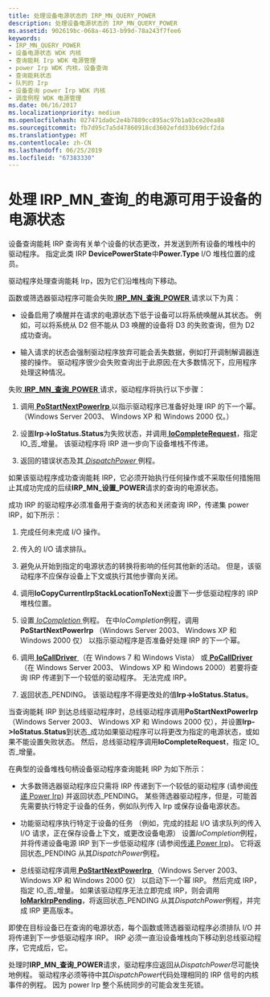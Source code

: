 ```yaml
---
title: 处理设备电源状态的 IRP_MN_QUERY_POWER
description: 处理设备电源状态的 IRP_MN_QUERY_POWER
ms.assetid: 902619bc-068a-4613-b99d-78a243f7fee6
keywords:
- IRP_MN_QUERY_POWER
- 设备电源状态 WDK 内核
- 查询能耗 Irp WDK 电源管理
- power Irp WDK 内核，设备查询
- 查询能耗状态
- 队列的 Irp
- 设备查询 power Irp WDK 内核
- 调度例程 WDK 电源管理
ms.date: 06/16/2017
ms.localizationpriority: medium
ms.openlocfilehash: 027471da0c2e4b7889cc895ac97b1a03ce20ea88
ms.sourcegitcommit: fb7d95c7a5d47860918cd3602efdd33b69dcf2da
ms.translationtype: MT
ms.contentlocale: zh-CN
ms.lasthandoff: 06/25/2019
ms.locfileid: "67383330"
---
```

# <a name="handling-irpmnquerypower-for-device-power-states"></a>处理 IRP\_MN\_查询\_的电源可用于设备的电源状态





设备查询能耗 IRP 查询有关单个设备的状态更改，并发送到所有设备的堆栈中的驱动程序。 指定此类 IRP **DevicePowerState**中**Power.Type** I/O 堆栈位置的成员。

驱动程序处理查询能耗 Irp，因为它们沿堆栈向下移动。

函数或筛选器驱动程序可能会失败[ **IRP\_MN\_查询\_POWER** ](https://docs.microsoft.com/windows-hardware/drivers/kernel/irp-mn-query-power)请求以下为真：

-   设备启用了唤醒并在请求的电源状态下低于设备可以将系统唤醒从其状态。 例如，可以将系统从 D2 但不能从 D3 唤醒的设备将 D3 的失败查询，但为 D2 成功查询。

-   输入请求的状态会强制驱动程序放弃可能会丢失数据，例如打开调制解调器连接的操作。 驱动程序很少会失败查询出于此原因;在大多数情况下，应用程序处理这种情况。

失败[ **IRP\_MN\_查询\_POWER** ](https://docs.microsoft.com/windows-hardware/drivers/kernel/irp-mn-query-power)请求，驱动程序将执行以下步骤：

1.  调用[ **PoStartNextPowerIrp** ](https://docs.microsoft.com/windows-hardware/drivers/ddi/content/ntifs/nf-ntifs-postartnextpowerirp)以指示驱动程序已准备好处理 IRP 的下一个幂。 （Windows Server 2003、 Windows XP 和 Windows 2000 仅。）

2.  设置**Irp-&gt;IoStatus.Status**为失败状态，并调用[ **IoCompleteRequest**](https://docs.microsoft.com/windows-hardware/drivers/ddi/content/wdm/nf-wdm-iocompleterequest)，指定 IO\_否\_增量。 该驱动程序将 IRP 进一步向下设备堆栈不传递。

3.  返回的错误状态及其[ *DispatchPower* ](https://docs.microsoft.com/windows-hardware/drivers/ddi/content/wdm/nc-wdm-driver_dispatch)例程。

如果该驱动程序成功查询能耗 IRP，它必须开始执行任何操作或不采取任何措施阻止其成功完成的后续**IRP\_MN\_设置\_POWER**请求的查询的电源状态。

成功 IRP 的驱动程序必须准备用于查询的状态和关闭查询 IRP，传递集 power IRP，如下所示：

1.  完成任何未完成 I/O 操作。

2.  传入的 I/O 请求排队。

3.  避免从开始到指定的电源状态的转换将影响的任何其他新的活动。 但是，该驱动程序不应保存设备上下文或执行其他步骤向关闭。

4.  调用**IoCopyCurrentIrpStackLocationToNext**设置下一步低驱动程序的 IRP 堆栈位置。

5.  设置[ *IoCompletion* ](https://docs.microsoft.com/windows-hardware/drivers/ddi/content/wdm/nc-wdm-io_completion_routine)例程。 在中*IoCompletion*例程，调用**PoStartNextPowerIrp** （Windows Server 2003、 Windows XP 和 Windows 2000 仅） 以指示驱动程序是否准备好处理 IRP 的下一个幂。

6.  调用[ **IoCallDriver** ](https://docs.microsoft.com/windows-hardware/drivers/ddi/content/wdm/nf-wdm-iocalldriver) （在 Windows 7 和 Windows Vista） 或[ **PoCallDriver** ](https://docs.microsoft.com/windows-hardware/drivers/ddi/content/ntifs/nf-ntifs-pocalldriver) （在 Windows Server 2003、 Windows XP 和 Windows 2000）若要将查询 IRP 传递到下一个较低的驱动程序。 无法完成 IRP。

7.  返回状态\_PENDING。 该驱动程序不得更改处的值**Irp-&gt;IoStatus.Status**。

当查询能耗 IRP 到达总线驱动程序时，总线驱动程序调用**PoStartNextPowerIrp** （Windows Server 2003、 Windows XP 和 Windows 2000 仅），并设置**Irp-&gt;IoStatus.Status**到状态\_成功如果驱动程序可以将更改为指定的电源状态，或如果不能设置失败状态。 然后，总线驱动程序调用**IoCompleteRequest**，指定 IO\_否\_增量。

在典型的设备堆栈句柄设备驱动程序查询能耗 IRP 为如下所示：

-   大多数筛选器驱动程序应只需将 IRP 传递到下一个较低的驱动程序 (请参阅[传递 Power Irp](passing-power-irps.md)) 并返回状态\_PENDING。 某些筛选器驱动程序，但是，可能首先需要执行特定于设备的任务，例如队列传入 Irp 或保存设备电源状态。

-   功能驱动程序执行特定于设备的任务 （例如，完成的挂起 I/O 请求队列的传入 I/O 请求，正在保存设备上下文，或更改设备电源） 设置*IoCompletion*例程，并将传递设备电源 IRP 到下一步低驱动程序 (请参阅[传递 Power Irp](passing-power-irps.md))。 它将返回状态\_PENDING 从其*DispatchPower*例程。

-   总线驱动程序调用[ **PoStartNextPowerIrp** ](https://docs.microsoft.com/windows-hardware/drivers/ddi/content/ntifs/nf-ntifs-postartnextpowerirp) （Windows Server 2003、 Windows XP 和 Windows 2000 仅） 以启动下一个幂 IRP。 然后完成 IRP，指定 IO\_否\_增量。 如果该驱动程序无法立即完成 IRP，则会调用[ **IoMarkIrpPending**](https://docs.microsoft.com/windows-hardware/drivers/ddi/content/wdm/nf-wdm-iomarkirppending)，将返回状态\_PENDING 从其*DispatchPower*例程，并完成 IRP 更高版本。

即使在目标设备已在查询的电源状态，每个函数或筛选器驱动程序必须排队 I/O 并将传递到下一步低驱动程序 IRP。 IRP 必须一直沿设备堆栈向下移动到总线驱动程序，它完成后，它。

处理时**IRP\_MN\_查询\_POWER**请求，驱动程序应返回从*DispatchPower*尽可能快地例程。 驱动程序必须等待中其*DispatchPower*代码处理相同的 IRP 信号的内核事件的例程。 因为 power Irp 整个系统同步的可能会发生死锁。

 

 




